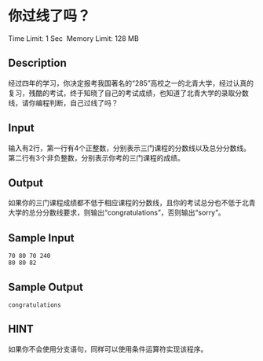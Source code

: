 # 你过线了吗？
Time Limit: 1 Sec  Memory Limit: 128 MB


## Description
经过四年的学习，你决定报考我国著名的“285”高校之一的北青大学，经过认真的复习，残酷的考试，终于知晓了自己的考试成绩，也知道了北青大学的录取分数线，请你编程判断，自己过线了吗？


## Input
输入有2行，第一行有4个正整数，分别表示三门课程的分数线以及总分分数线。第二行有3个非负整数，分别表示你考的三门课程的成绩。


## Output
如果你的三门课程成绩都不低于相应课程的分数线，且你的考试总分也不低于北青大学的总分分数线要求，则输出“congratulations”，否则输出“sorry”。


## Sample Input
```
70 80 70 240
80 80 82
```
## Sample Output
```
congratulations
```

## HINT
如果你不会使用分支语句，同样可以使用条件运算符实现该程序。
